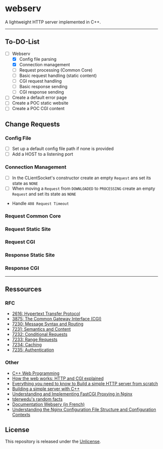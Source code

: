 # webserv
A lightweight HTTP server implemented in C++.

---

## To-DO-List

 - [ ] Webserv
	- [x] Config file parsing
	- [x] Connection management
	- [ ] Request processing (Common Core)
	- [ ] Basic request handling (static content)
	- [ ] CGI request handling
	- [ ] Basic response sending
	- [ ] CGI response sending
 - [ ] Create a default error page
 - [ ] Create a POC static website
 - [ ] Create a POC CGI content

## Change Requests

### Config File
 - [ ] Set up a default config file path if none is provided
 - [ ] Add a HOST to a listening port
### Connection Management
<!-- To avoid bugs or dull checks: 
     - deque should never be empty
     - last item should always be ready to hold the next incomming request
-->
 - [ ] In the CLientSocket's constructor create an empty `Request` ans set its state as `NONE`
 - [ ] When moving a `Request` from `DOWNLOADED` to `PROCESSING` create an empty `Request` and set its state as `NONE`
 - Handle `408 Request Timeout`
### Request Common Core
### Request Static Site
### Request CGI
### Response Static Site
### Response CGI

---

## Ressources

### RFC

- [2616: Hypertext Transfer Protocol](https://www.rfc-editor.org/rfc/pdfrfc/rfc2616.txt.pdf)
- [3875: The Common Gateway Interface (CGI)](https://www.rfc-editor.org/rfc/pdfrfc/rfc3875.txt.pdf)
- [7230: Message Syntax and Routing](https://www.rfc-editor.org/rfc/pdfrfc/rfc7230.txt.pdf)
- [7231: Semantics and Content](https://www.rfc-editor.org/rfc/pdfrfc/rfc7231.txt.pdf)
- [7232: Conditional Requests](https://www.rfc-editor.org/rfc/pdfrfc/rfc7232.txt.pdf)
- [7233: Range Requests](https://www.rfc-editor.org/rfc/pdfrfc/rfc7233.txt.pdf)
- [7234: Caching](https://www.rfc-editor.org/rfc/pdfrfc/rfc7234.txt.pdf)
- [7235: Authentication](https://www.rfc-editor.org/rfc/pdfrfc/rfc7235.txt.pdf)

### Other

- [C++ Web Programming](https://www.tutorialspoint.com/cplusplus/cpp_web_programming.htm)
- [How the web works: HTTP and CGI explained](https://www.garshol.priv.no/download/text/http-tut.html)
- [Everything you need to know to Build a simple HTTP server from scratch](https://medium.com/from-the-scratch/http-server-what-do-you-need-to-know-to-build-a-simple-http-server-from-scratch-d1ef8945e4fa)
- [Building a simple server with C++](https://ncona.com/2019/04/building-a-simple-server-with-cpp/)
- [Understanding and Implementing FastCGI Proxying in Nginx](https://www.digitalocean.com/community/tutorials/understanding-and-implementing-fastcgi-proxying-in-nginx)
- [tderwedu's random facts](https://github.com/tderwedu/42cursus/blob/main/12_Inception/RandomFacts.md)
- [Documentation Webserv (in French)](https://www.notion.so/etelcode/Documentation-Webserv-320727979ffd4176a7dd5ba41aaadf46)
- [Understanding the Nginx Configuration File Structure and Configuration Contexts](https://www.digitalocean.com/community/tutorials/understanding-the-nginx-configuration-file-structure-and-configuration-contexts)

## License

This repository is released under the [Unlicense](https://github.com/maxdesalle/webserv/blob/main/LICENSE).
